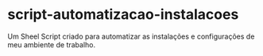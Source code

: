 # script-automatizacao-instalacoes
Um Sheel Script criado para automatizar as instalações e configurações de meu ambiente de trabalho.
